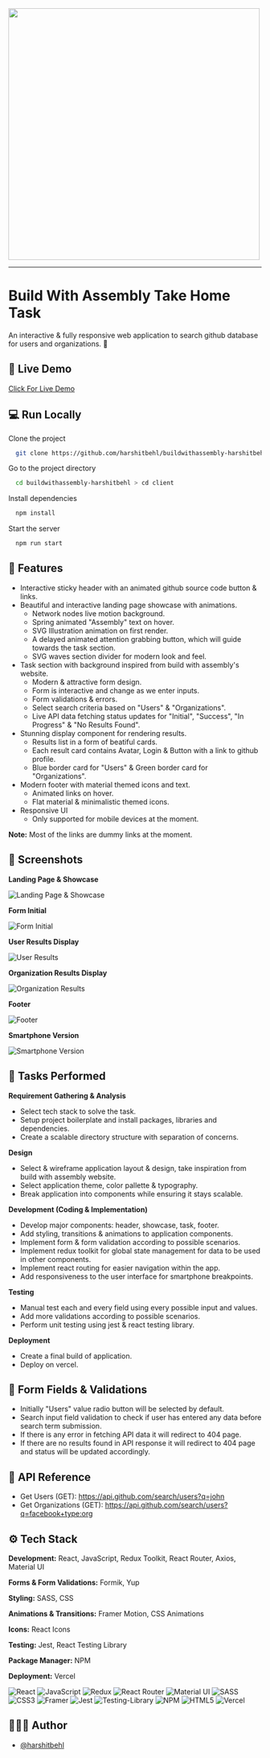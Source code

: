 <img src="https://s3-recruiting.cdn.greenhouse.io/external_greenhouse_job_boards/logos/400/397/400/original/Build-With-Assembly-Logo-black.png?1619213119" width="500" />

---

# Build With Assembly Take Home Task

An interactive & fully responsive web application to search github database for users and organizations. 🚀

## 🔗 Live Demo

[Click For Live Demo](https://buildwithassembly-harshitbehl.vercel.app)

## 💻 Run Locally

Clone the project

```bash
  git clone https://github.com/harshitbehl/buildwithassembly-harshitbehl.git
```

Go to the project directory

```bash
  cd buildwithassembly-harshitbehl > cd client
```

Install dependencies

```bash
  npm install
```

Start the server

```bash
  npm run start
```

## 🔖 Features

- Interactive sticky header with an animated github source code button & links.
- Beautiful and interactive landing page showcase with animations.
  - Network nodes live motion background.
  - Spring animated "Assembly" text on hover.
  - SVG Illustration animation on first render.
  - A delayed animated attention grabbing button, which will guide towards the task section.
  - SVG waves section divider for modern look and feel.
- Task section with background inspired from build with assembly's website.
  - Modern & attractive form design.
  - Form is interactive and change as we enter inputs.
  - Form validations & errors.
  - Select search criteria based on "Users" & "Organizations".
  - Live API data fetching status updates for "Initial", "Success", "In Progress" & "No Results Found".
- Stunning display component for rendering results.
  - Results list in a form of beatiful cards.
  - Each result card contains Avatar, Login & Button with a link to github profile.
  - Blue border card for "Users" & Green border card for "Organizations".
- Modern footer with material themed icons and text.
  - Animated links on hover.
  - Flat material & minimalistic themed icons.
- Responsive UI
  - Only supported for mobile devices at the moment.

**Note:** Most of the links are dummy links at the moment.

## 📸 Screenshots

**Landing Page & Showcase**

![Landing Page & Showcase](/assets/readmeImages/landingPage.png)

**Form Initial**

![Form Initial](/assets/readmeImages/formInitial.png)

**User Results Display**

![User Results](/assets/readmeImages/userResults.png)

**Organization Results Display**

![Organization Results](/assets/readmeImages/organizationResults.png)

**Footer**

![Footer](/assets/readmeImages/footer.png)

**Smartphone Version**

![Smartphone Version](/assets/readmeImages/phoneVersion.png)

## 📌 Tasks Performed

**Requirement Gathering & Analysis**

- Select tech stack to solve the task.
- Setup project boilerplate and install packages, libraries and dependencies.
- Create a scalable directory structure with separation of concerns.

**Design**

- Select & wireframe application layout & design, take inspiration from build with assembly website.
- Select application theme, color pallette & typography.
- Break application into components while ensuring it stays scalable.

**Development (Coding & Implementation)**

- Develop major components: header, showcase, task, footer.
- Add styling, transitions & animations to application components.
- Implement form & form validation according to possible scenarios.
- Implement redux toolkit for global state management for data to be used in other components.
- Implement react routing for easier navigation within the app.
- Add responsiveness to the user interface for smartphone breakpoints.

**Testing**

- Manual test each and every field using every possible input and values.
- Add more validations according to possible scenarios.
- Perform unit testing using jest & react testing library.

**Deployment**

- Create a final build of application.
- Deploy on vercel.

## 📄 Form Fields & Validations

- Initially "Users" value radio button will be selected by default.
- Search input field validation to check if user has entered any data before search term submission.
- If there is any error in fetching API data it will redirect to 404 page.
- If there are no results found in API response it will redirect to 404 page and status will be updated accordingly.

## 🚀 API Reference

- Get Users (GET): https://api.github.com/search/users?q=john
- Get Organizations (GET): https://api.github.com/search/users?q=facebook+type:org

## ⚙️ Tech Stack

**Development:** React, JavaScript, Redux Toolkit, React Router, Axios, Material UI

**Forms & Form Validations:** Formik, Yup

**Styling:** SASS, CSS

**Animations & Transitions:** Framer Motion, CSS Animations

**Icons:** React Icons

**Testing:** Jest, React Testing Library

**Package Manager:** NPM

**Deployment:** Vercel

![React](https://img.shields.io/badge/react-%2320232a.svg?style=for-the-badge&logo=react&logoColor=%2361DAFB)
![JavaScript](https://img.shields.io/badge/javascript-%23323330.svg?style=for-the-badge&logo=javascript&logoColor=%23F7DF1E)
![Redux](https://img.shields.io/badge/redux-%23593d88.svg?style=for-the-badge&logo=redux&logoColor=white)
![React Router](https://img.shields.io/badge/React_Router-CA4245?style=for-the-badge&logo=react-router&logoColor=white)
![Material UI](https://img.shields.io/badge/Material%20UI-007FFF?style=for-the-badge&logo=mui&logoColor=white)
![SASS](https://img.shields.io/badge/SASS-hotpink.svg?style=for-the-badge&logo=SASS&logoColor=white)
![CSS3](https://img.shields.io/badge/css3-%231572B6.svg?style=for-the-badge&logo=css3&logoColor=white)
![Framer](https://img.shields.io/badge/Framer-black?style=for-the-badge&logo=framer&logoColor=blue)
![Jest](https://img.shields.io/badge/-jest-%23C21325?style=for-the-badge&logo=jest&logoColor=white)
![Testing-Library](https://img.shields.io/badge/-TestingLibrary-%23E33332?style=for-the-badge&logo=testing-library&logoColor=white)
![NPM](https://img.shields.io/badge/NPM-%23000000.svg?style=for-the-badge&logo=npm&logoColor=white)
![HTML5](https://img.shields.io/badge/html5-%23E34F26.svg?style=for-the-badge&logo=html5&logoColor=white)
![Vercel](https://img.shields.io/badge/vercel-%23000000.svg?style=for-the-badge&logo=vercel&logoColor=white)

## 👨🏽‍💻 Author

- [@harshitbehl](https://github.com/harshitbehl)
